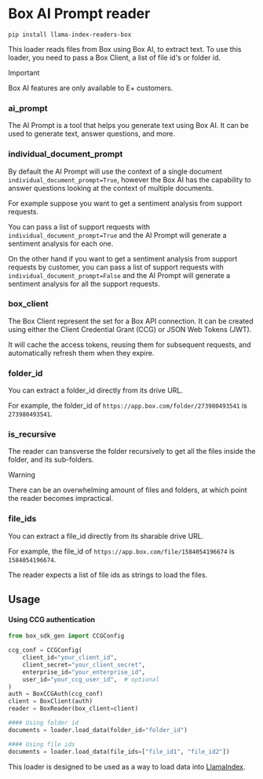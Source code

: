 # Box AI Prompt reader

`pip install llama-index-readers-box`

This loader reads files from Box using Box AI, to extract text.
To use this loader, you need to pass a Box Client, a list of file id's or folder id.

> [!IMPORTANT]
> Box AI features are only available to E+ customers.

### ai_prompt

The AI Prompt is a tool that helps you generate text using Box AI. It can be used to generate text, answer questions, and more.

### individual_document_prompt

By default the AI Prompt will use the context of a single document `individual_document_prompt=True`, however the Box AI has the capability to answer questions looking at the context of multiple documents.

For example suppose you want to get a sentiment analysis from support requests.

You can pass a list of support requests with `individual_document_prompt=True` and the AI Prompt will generate a sentiment analysis for each one.

On the other hand if you want to get a sentiment analysis from support requests by customer, you can pass a list of support requests with `individual_document_prompt=False` and the AI Prompt will generate a sentiment analysis for all the support requests.

### box_client

The Box Client represent the set for a Box API connection. It can be created using either the Client Credential Grant (CCG) or JSON Web Tokens (JWT).

It will cache the access tokens, reusing them for subsequent requests, and automatically refresh them when they expire.

### folder_id

You can extract a folder_id directly from its drive URL.

For example, the folder_id of `https://app.box.com/folder/273980493541` is `273980493541`.

### is_recursive

The reader can transverse the folder recursively to get all the files inside the folder, and its sub-folders.

> [!WARNING]
> There can be an overwhelming amount of files and folders, at which point the reader becomes impractical.

### file_ids

You can extract a file_id directly from its sharable drive URL.

For example, the file_id of `https://app.box.com/file/1584054196674` is `1584054196674`.

The reader expects a list of file ids as strings to load the files.

<!---
### query_string

You can also filter the files by the query string e.g.: `query_string="name contains 'test'"`
It gives more flexibility to filter the documents. More info: https://developers.google.com/drive/api/v3/search-files
--->

## Usage

#### Using CCG authentication

```python
from box_sdk_gen import CCGConfig

ccg_conf = CCGConfig(
    client_id="your_client_id",
    client_secret="your_client_secret",
    enterprise_id="your_enterprise_id",
    user_id="your_ccg_user_id",  # optional
)
auth = BoxCCGAuth(ccg_conf)
client = BoxClient(auth)
reader = BoxReader(box_client=client)

#### Using folder id
documents = loader.load_data(folder_id="folder_id")

#### Using file ids
documents = loader.load_data(file_ids=["file_id1", "file_id2"])
```

This loader is designed to be used as a way to load data into [LlamaIndex](https://github.com/run-llama/llama_index/tree/main/llama_index).
